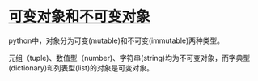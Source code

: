 # [可变对象和不可变对象](http://www.cnblogs.com/congbo/archive/2012/11/20/2777031.html)
python中，对象分为可变(mutable)和不可变(immutable)两种类型。

元组（tuple)、数值型（number)、字符串(string)均为不可变对象，而字典型(dictionary)和列表型(list)的对象是可变对象。